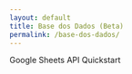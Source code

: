 ```yaml
---
layout: default
title: Base dos Dados (Beta)
permalink: /base-dos-dados/
---
```


<html>
<head>
<title>Google Sheets API Quickstart</title>
<meta charset="utf-8" />
</head>
<body>
<p>Google Sheets API Quickstart</p>

<!--Add buttons to initiate auth sequence and sign out-->
<button id="authorize_button" style="display: none;">Authorize</button>
<button id="signout_button" style="display: none;">Sign Out</button>

<pre id="content" style="white-space: pre-wrap;"></pre>

<script type="text/javascript">
// Client ID and API key from the Developer Console
var CLIENT_ID = '310391224199-s21mnml2r967s01ra1kfatl4652ccrs5.apps.googleusercontent.com';
var API_KEY = 'AIzaSyDeUuN2Ggt2KABI7PXlrs7JsTSFY4jIh2I';

// Array of API discovery doc URLs for APIs used by the quickstart
var DISCOVERY_DOCS = ["https://sheets.googleapis.com/$discovery/rest?version=v4"];

// Authorization scopes required by the API; multiple scopes can be
// included, separated by spaces.
var SCOPES = "https://www.googleapis.com/auth/spreadsheets.readonly";

var authorizeButton = document.getElementById('authorize_button');
var signoutButton = document.getElementById('signout_button');

/**
*  On load, called to load the auth2 library and API client library.
*/
function handleClientLoad() {
gapi.load('client:auth2', initClient);
}

/**
*  Initializes the API client library and sets up sign-in state
*  listeners.
*/
function initClient() {
gapi.client.init({
apiKey: API_KEY,
clientId: CLIENT_ID,
discoveryDocs: DISCOVERY_DOCS,
scope: SCOPES
}).then(function () {
// Listen for sign-in state changes.
gapi.auth2.getAuthInstance().isSignedIn.listen(updateSigninStatus);

// Handle the initial sign-in state.
updateSigninStatus(gapi.auth2.getAuthInstance().isSignedIn.get());
authorizeButton.onclick = handleAuthClick;
signoutButton.onclick = handleSignoutClick;
}, function(error) {
appendPre(JSON.stringify(error, null, 2));
});
}

/**
*  Called when the signed in status changes, to update the UI
*  appropriately. After a sign-in, the API is called.
*/
function updateSigninStatus(isSignedIn) {
if (isSignedIn) {
authorizeButton.style.display = 'none';
signoutButton.style.display = 'block';
listMajors();
} else {
authorizeButton.style.display = 'block';
signoutButton.style.display = 'none';
}
}

/**
*  Sign in the user upon button click.
*/
function handleAuthClick(event) {
gapi.auth2.getAuthInstance().signIn();
}

/**
*  Sign out the user upon button click.
*/
function handleSignoutClick(event) {
gapi.auth2.getAuthInstance().signOut();
}

/**
* Append a pre element to the body containing the given message
* as its text node. Used to display the results of the API call.
*
* @param {string} message Text to be placed in pre element.
*/
function appendPre(message) {
var pre = document.getElementById('content');
var textContent = document.createTextNode(message + '\n');
pre.appendChild(textContent);
}

/**
* Print the names and majors of students in a sample spreadsheet:
* https://docs.google.com/spreadsheets/d/1BxiMVs0XRA5nFMdKvBdBZjgmUUqptlbs74OgvE2upms/edit
*/
function listMajors() {
gapi.client.sheets.spreadsheets.values.get({
spreadsheetId: '1ZRL7s4SQrtFO5T-q2l1jpPupO8DPLu3ZKg0SWMftMXc',
range: 'database',
}).then(function(response) {
var range = response.result;
if (range.values.length > 0) {
appendPre('Name, Major:');
for (i = 0; i < range.values.length; i++) {
var row = range.values[i];
// Print columns A and E, which correspond to indices 0 and 4.
appendPre(row[0] + ', ' + row[4]);
}
} else {
appendPre('No data found.');
}
}, function(response) {
appendPre('Error: ' + response.result.error.message);
});
}

</script>

<script async defer src="https://apis.google.com/js/api.js"
onload="this.onload=function(){};handleClientLoad()"
onreadystatechange="if (this.readyState === 'complete') this.onload()">
</script>
</body>
</html>


